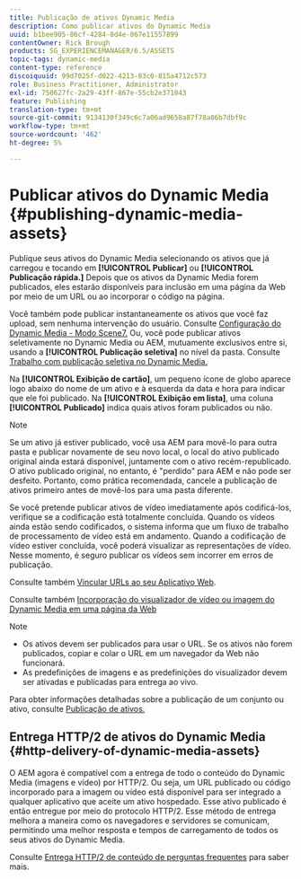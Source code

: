 ```yaml
---
title: Publicação de ativos Dynamic Media
description: Como publicar ativos do Dynamic Media
uuid: b1bee905-86cf-4284-8d4e-067e11557899
contentOwner: Rick Brough
products: SG_EXPERIENCEMANAGER/6.5/ASSETS
topic-tags: dynamic-media
content-type: reference
discoiquuid: 99d7025f-d022-4213-83c0-815a4712c573
role: Business Practitioner, Administrator
exl-id: 750627fc-2a29-43ff-867e-55cb2e371043
feature: Publishing
translation-type: tm+mt
source-git-commit: 9134130f349c6c7a06ad9658a87f78a86b7dbf9c
workflow-type: tm+mt
source-wordcount: '462'
ht-degree: 5%

---
```


# Publicar ativos do Dynamic Media {#publishing-dynamic-media-assets}

Publique seus ativos do Dynamic Media selecionando os ativos que já carregou e tocando em **[!UICONTROL Publicar]** ou **[!UICONTROL Publicação rápida.]** Depois que os ativos da Dynamic Media forem publicados, eles estarão disponíveis para inclusão em uma página da Web por meio de um URL ou ao incorporar o código na página.

Você também pode publicar instantaneamente os ativos que você faz upload, sem nenhuma intervenção do usuário. Consulte [Configuração do Dynamic Media - Modo Scene7.](config-dms7.md)
Ou, você pode publicar ativos seletivamente no Dynamic Media ou AEM, mutuamente exclusivos entre si, usando a  **[!UICONTROL Publicação seletiva]** no nível da pasta. Consulte [Trabalho com publicação seletiva no Dynamic Media.](/help/assets/selective-publishing.md)

Na **[!UICONTROL Exibição de cartão]**, um pequeno ícone de globo aparece logo abaixo do nome de um ativo e à esquerda da data e hora para indicar que ele foi publicado. Na **[!UICONTROL Exibição em lista]**, uma coluna **[!UICONTROL Publicado]** indica quais ativos foram publicados ou não.

>[!NOTE]
>
>Se um ativo já estiver publicado, você usa AEM para movê-lo para outra pasta e publicar novamente de seu novo local, o local do ativo publicado original ainda estará disponível, juntamente com o ativo recém-republicado. O ativo publicado original, no entanto, é &quot;perdido&quot; para AEM e não pode ser desfeito. Portanto, como prática recomendada, cancele a publicação de ativos primeiro antes de movê-los para uma pasta diferente.

Se você pretende publicar ativos de vídeo imediatamente após codificá-los, verifique se a codificação está totalmente concluída. Quando os vídeos ainda estão sendo codificados, o sistema informa que um fluxo de trabalho de processamento de vídeo está em andamento. Quando a codificação de vídeo estiver concluída, você poderá visualizar as representações de vídeo. Nesse momento, é seguro publicar os vídeos sem incorrer em erros de publicação.

Consulte também [Vincular URLs ao seu Aplicativo Web](linking-urls-to-yourwebapplication.md).

Consulte também [Incorporação do visualizador de vídeo ou imagem do Dynamic Media em uma página da Web](embed-code.md)

>[!NOTE]
>
>* Os ativos devem ser publicados para usar o URL. Se os ativos não forem publicados, copiar e colar o URL em um navegador da Web não funcionará.
>* As predefinições de imagens e as predefinições do visualizador devem ser ativadas e publicadas para entrega ao vivo.

>



Para obter informações detalhadas sobre a publicação de um conjunto ou ativo, consulte [Publicação de ativos.](manage-assets.md)

## Entrega HTTP/2 de ativos do Dynamic Media {#http-delivery-of-dynamic-media-assets}

O AEM agora é compatível com a entrega de todo o conteúdo do Dynamic Media (imagens e vídeo) por HTTP/2. Ou seja, um URL publicado ou código incorporado para a imagem ou vídeo está disponível para ser integrado a qualquer aplicativo que aceite um ativo hospedado. Esse ativo publicado é então entregue por meio do protocolo HTTP/2. Esse método de entrega melhora a maneira como os navegadores e servidores se comunicam, permitindo uma melhor resposta e tempos de carregamento de todos os seus ativos do Dynamic Media.

Consulte [Entrega HTTP/2 de conteúdo de perguntas frequentes](/help/sites-administering/scene7-http2faq.md) para saber mais.
